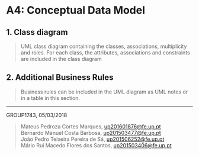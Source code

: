 # A4: Conceptual Data Model

## 1. Class diagram

> UML class diagram containing the classes, associations, multiplicity and roles.
> For each class, the attributes, associations and constraints are included in the class diagram

## 2. Additional Business Rules

> Business rules can be included in the UML diagram as UML notes or in a table in this section.

***
<!-- ## Revision history

Changes made to the first submission:
1. Item 1
1. Item 2

*** -->

GROUP1743, 05/03/2018

> Mateus Pedroza Cortes Marques, up201601876@fe.up.pt   
> Bernardo Manuel Costa Barbosa, up201503477@fe.up.pt   
> João Pedro Teixeira Pereira de Sá, up201506252@fe.up.pt   
> Mário Rui Macedo Flores dos Santos, up201503406@fe.up.pt  

